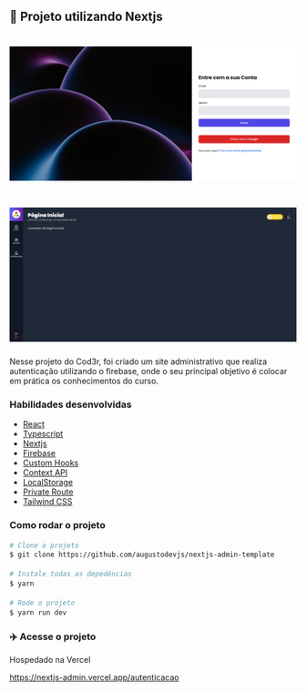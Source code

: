 ## :rocket: Projeto utilizando Nextjs 

<h1 align="center"><img src="./public/images/auth.png"></h1>
<h1 align="center"><img src="./public/images/admin.png"></h1>

Nesse projeto do Cod3r, foi criado um site administrativo que realiza autenticação utilizando o firebase, onde o seu principal objetivo é colocar em prática os conhecimentos do curso.

### Habilidades desenvolvidas

* [React](https://reactjs.org/)
* [Typescript](https://www.typescriptlang.org/)
* [Nextjs](https://nextjs.org/)
* [Firebase](https://firebase.google.com/)
* [Custom Hooks](https://reactjs.org/docs/hooks-custom.html)
* [Context API](https://reactjs.org/docs/context.html)
* [LocalStorage](https://developer.mozilla.org/en-US/docs/Web/API/Window/localStorage)
* [Private Route](https://www.robinwieruch.de/react-router-private-routes/)
* [Tailwind CSS](https://tailwindcss.com/)

### Como rodar o projeto

```bash
# Clone o projeto
$ git clone https://github.com/augustodevjs/nextjs-admin-template

# Instale todas as depedências
$ yarn

# Rode o projeto
$ yarn run dev

```

### :airplane: Acesse o projeto

Hospedado na Vercel

https://nextjs-admin.vercel.app/autenticacao
